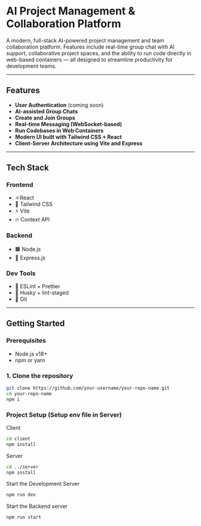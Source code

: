 # AI Project Management & Collaboration Platform

A modern, full-stack AI-powered project management and team collaboration platform. Features include real-time group chat with AI support, collaborative project spaces, and the ability to run code directly in web-based containers — all designed to streamline productivity for development teams.

---

## Features

-  **User Authentication** (coming soon)
-  **AI-assisted Group Chats**
-  **Create and Join Groups**
-  **Real-time Messaging (WebSocket-based)**
-  **Run Codebases in Web Containers**
-  **Modern UI built with Tailwind CSS + React**
-  **Client-Server Architecture using Vite and Express**

---


##  Tech Stack

### Frontend
- ⚛️React
- 💨 Tailwind CSS
- ⚡ Vite
- 🔥 Context API

### Backend
- 🟧 Node.js
- 🚂 Express.js

### Dev Tools
- 🧪 ESLint + Prettier
- 🐶 Husky + lint-staged
- 🐙 Git

---

## Getting Started

### Prerequisites
- Node.js v18+
- npm or yarn

### 1. Clone the repository

```bash
git clone https://github.com/your-username/your-repo-name.git
cd your-repo-name
npm i 
```
### Project Setup (Setup env file in Server)
Client
```bash
cd client
npm install
```
Server
```bash
cd ../server
npm install
```
Start the Development Server
```bash
npm run dev
```
Start the Backend server
```bash
npm run start
```


